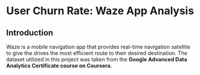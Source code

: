# User Churn Rate: Waze App Analysis
## Introduction
Waze is a mobile navigation app that provides real-time navigation satellite to give the drives the most efficient route to their desired destination. The dataset utilized in this project was taken from the **Google Advanced Data Analytics Certificate course on Coursera.** 
